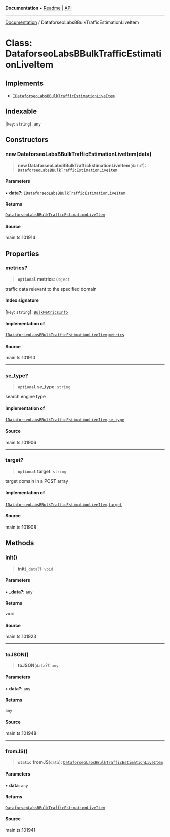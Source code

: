 **Documentation** • [Readme](../README.md) \| [API](../globals.md)

***

[Documentation](../README.md) / DataforseoLabsBBulkTrafficEstimationLiveItem

# Class: DataforseoLabsBBulkTrafficEstimationLiveItem

## Implements

- [`IDataforseoLabsBBulkTrafficEstimationLiveItem`](../interfaces/IDataforseoLabsBBulkTrafficEstimationLiveItem.md)

## Indexable

 \[`key`: `string`\]: `any`

## Constructors

### new DataforseoLabsBBulkTrafficEstimationLiveItem(data)

> **new DataforseoLabsBBulkTrafficEstimationLiveItem**(`data`?): [`DataforseoLabsBBulkTrafficEstimationLiveItem`](DataforseoLabsBBulkTrafficEstimationLiveItem.md)

#### Parameters

• **data?**: [`IDataforseoLabsBBulkTrafficEstimationLiveItem`](../interfaces/IDataforseoLabsBBulkTrafficEstimationLiveItem.md)

#### Returns

[`DataforseoLabsBBulkTrafficEstimationLiveItem`](DataforseoLabsBBulkTrafficEstimationLiveItem.md)

#### Source

main.ts:101914

## Properties

### metrics?

> **`optional`** **metrics**: `Object`

traffic data relevant to the specified domain

#### Index signature

 \[`key`: `string`\]: [`BulkMetricsInfo`](BulkMetricsInfo.md)

#### Implementation of

[`IDataforseoLabsBBulkTrafficEstimationLiveItem`](../interfaces/IDataforseoLabsBBulkTrafficEstimationLiveItem.md).[`metrics`](../interfaces/IDataforseoLabsBBulkTrafficEstimationLiveItem.md#metrics)

#### Source

main.ts:101910

***

### se\_type?

> **`optional`** **se\_type**: `string`

search engine type

#### Implementation of

[`IDataforseoLabsBBulkTrafficEstimationLiveItem`](../interfaces/IDataforseoLabsBBulkTrafficEstimationLiveItem.md).[`se_type`](../interfaces/IDataforseoLabsBBulkTrafficEstimationLiveItem.md#se_type)

#### Source

main.ts:101906

***

### target?

> **`optional`** **target**: `string`

target domain in a POST array

#### Implementation of

[`IDataforseoLabsBBulkTrafficEstimationLiveItem`](../interfaces/IDataforseoLabsBBulkTrafficEstimationLiveItem.md).[`target`](../interfaces/IDataforseoLabsBBulkTrafficEstimationLiveItem.md#target)

#### Source

main.ts:101908

## Methods

### init()

> **init**(`_data`?): `void`

#### Parameters

• **\_data?**: `any`

#### Returns

`void`

#### Source

main.ts:101923

***

### toJSON()

> **toJSON**(`data`?): `any`

#### Parameters

• **data?**: `any`

#### Returns

`any`

#### Source

main.ts:101948

***

### fromJS()

> **`static`** **fromJS**(`data`): [`DataforseoLabsBBulkTrafficEstimationLiveItem`](DataforseoLabsBBulkTrafficEstimationLiveItem.md)

#### Parameters

• **data**: `any`

#### Returns

[`DataforseoLabsBBulkTrafficEstimationLiveItem`](DataforseoLabsBBulkTrafficEstimationLiveItem.md)

#### Source

main.ts:101941
